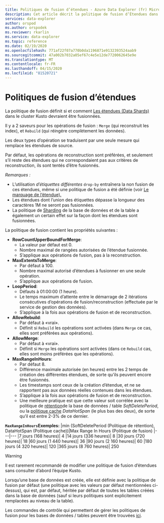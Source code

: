 ```yaml
---
title: Politiques de fusion d’étendues - Azure Data Explorer (fr) Microsoft Docs
description: Cet article décrit la politique de fusion d’Étendues dans Azure Data Explorer.
services: data-explorer
author: orspod
ms.author: orspodek
ms.reviewer: rkarlin
ms.service: data-explorer
ms.topic: reference
ms.date: 02/19/2020
ms.openlocfilehash: 771af22f07a770b0da1196871e9132393524aab9
ms.sourcegitcommit: 47a002b7032a05ef67c4e5e12de7720062645e9e
ms.translationtype: MT
ms.contentlocale: fr-FR
ms.lasthandoff: 04/15/2020
ms.locfileid: "81520721"
---
```

# <a name="extents-merge-policy"></a>Politiques de fusion d’étendues
La politique de fusion définit si et comment [Les étendues (Data Shards)](../management/extents-overview.md) dans le cluster Kusto devraient être fusionnées.

Il y a 2 saveurs pour les opérations de fusion : `Merge` (qui reconstruit les index), et `Rebuild` (qui réingére complètement les données).

Les deux types d’opération se traduisent par une seule mesure qui remplace les étendues de source.

Par défaut, les opérations de reconstruction sont préférées, et seulement s’il reste des étendues qui ne correspondaient pas aux critères de reconstruction, ils sont tentés d’être fusionnés.  

*Remarques :*
- L’utilisation *d’étiquettes différentes* `drop-by` entraînera la non fusion de ces étendues, même si une politique de fusion a été définie (voir [Le marquage de l’étendue).](../management/extents-overview.md#extent-tagging)
- Les étendues dont l’union des étiquettes dépasse la longueur des caractères 1M ne seront pas fusionnées.
- La politique de [Sharding](./shardingpolicy.md) de la base de données et de la table a également un certain effet sur la façon dont les étendues sont fusionnées.

La politique de fusion contient les propriétés suivantes :

- **RowCountUpperBoundForMerge**:
    - La valeur par défaut est 0.
    - Nombre maximal de rangées autorisées de l’étendue fusionnée.
    - S’applique aux opérations de fusion, pas à la reconstruction.  
- **MaxExtentsToMerge**:
    - Par défaut à 100.
    - Nombre maximal autorisé d’étendues à fusionner en une seule opération.
    - S’applique aux opérations de fusion.
- **LoopPeriod**:
    - Défauts à 01:00:00 (1 heure).
    - Le temps maximum d’attente entre le démarrage de 2 itérations consécutives d’opérations de fusion/reconstruction (effectuée par le service de gestion des données).
    - S’applique à la fois aux opérations de fusion et de reconstruction.
- **AllowRebuild**:
    - Par défaut à «vrai».
    - Définit si `Rebuild` les opérations sont activées (dans `Merge` ce cas, elles sont préférées aux opérations).
- **AllowMerge**:
    - Par défaut à «vrai».
    - Définit si `Merge` les opérations sont activées (dans ce `Rebuild` cas, elles sont moins préférées que les opérations).
- **MaxRangeInHours**:
    - Par défaut 8.
    - Différence maximale autorisée (en heures) entre les 2 temps de création des différentes étendues, de sorte qu’ils peuvent encore être fusionnés.
    - Les timestamps sont ceux de la création d’étendue, et ne se rapportent pas aux données réelles contenues dans les étendues.
    - S’applique à la fois aux opérations de fusion et de reconstruction.
    - Une meilleure pratique est que cette valeur soit corrélée avec la politique de [rétention](./retentionpolicy.md)de la base de données / table *SoftDeletePeriod*, ou la [politique cache](./cachepolicy.md) *DataHotSpan* (le plus bas des deux), de sorte qu’il est entre 2-3% de ce dernier.

**`MaxRangeInHours`Exemples:**
|min (SoftDeletePeriod (Politique de rétention), DataHotSpan (Politique cache))|Max Range In Hours (Politique de fusion)
|---|---
|7 jours (168 heures)| 4
|14 jours (336 heures)| 8
|30 jours (720 heures)| 18
|60 jours (1 440 heures)| 36
|90 jours (2 160 heures)| 60
|180 jours (4 320 heures)| 120
|365 jours (8 760 heures)| 250

> [!WARNING]
> Il est rarement recommandé de modifier une politique de fusion d’étendues sans consulter d’abord l’équipe Kusto.

Lorsqu’une base de données est créée, elle est définie avec la politique de fusion par défaut (une politique avec les valeurs par défaut mentionnées ci-dessus), qui est, par défaut, héritée par défaut de toutes les tables créées dans la base de données (sauf si leurs politiques sont explicitement remplacées au niveau de la table).

Les commandes de contrôle qui permettent de gérer les politiques de fusion pour les bases de données / tables peuvent être trouvées [ici](../management/merge-policy.md).